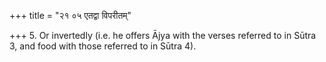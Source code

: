 +++
title = "२१ ०५ एतद्वा विपरीतम्"

+++
5. Or invertedly (i.e. he offers Ājya with the verses referred to in Sūtra 3, and food with those referred to in Sūtra 4).

